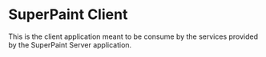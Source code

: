 # SuperPaint Client

This is the client application meant to be consume by the services provided by the SuperPaint Server application.
